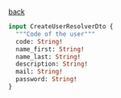 [back](../../tableOfContent.md)


```graphql
input CreateUserResolverDto {
  """Code of the user"""
  code: String!
  name_first: String!
  name_last: String!
  description: String!
  mail: String!
  password: String!
}
```
